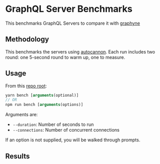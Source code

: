 # GraphQL Server Benchmarks

This benchmarks GraphQL Servers to compare it with [graphyne](/)

## Methodology

This benchmarks the servers using [autocannon](https://github.com/mcollina/autocannon). Each run includes two round: one 5-second round to warm up, one to measure.

## Usage

From this [repo root](/):

```javascript
yarn bench [arguments(optional)]
// OR
npm run bench [arguments(options)]
```

Arguments are:

- `--duration`: Number of seconds to run
- `--connections`: Number of concurrent connections

If an option is not supplied, you will be walked through prompts.

## Results
